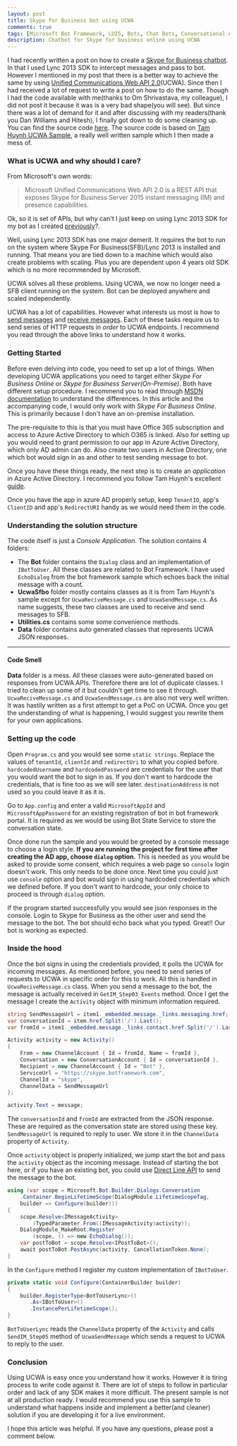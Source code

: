 ```yaml
---
layout: post
title: Skype for Business bot using UCWA
comments: true
tags: [Microsoft Bot Framework, LUIS, Bots, Chat Bots, Conversational Apps, Skype For Business, UCWA]
description: Chatbot for Skype for business online using UCWA
---
```


I had recently written a post on how to create a [Skype for Business chatbot](/2017/01/BusyBot-Sykpe-For-Business-Bot/). In that I used Lync 2013 SDK to intercept messages and pass to bot. However I mentioned in my post that there is a better way to achieve the same by using [Unified Communications Web API 2.0](https://msdn.microsoft.com/en-us/skype/ucwa/unifiedcommunicationswebapi2_0)(UCWA). Since then I had received a lot of request to write a post on how to do the same. Though I had the code available with me(thanks to Om Shrivastava, my colleague), I did not post it because it was is a very bad shape(you will see). But since there was a lot of demand for it and after discussing with my readers(thank you Dan Williams and Hitesh), I finally got down to do some cleaning up. You can find the source code [here](https://github.com/ankitbko/ucwa-bot). The source code is based on [Tam Huynh UCWA Sample](https://github.com/tamhinsf/ucwa-sfbo-console), a really well written sample which I then made a mess of.

### What is UCWA and why should I care?
From Microsoft's own words: 

> Microsoft Unified Communications Web API 2.0 is a REST API that exposes Skype for Business Server 2015 instant messaging (IM) and presence capabilities.

Ok, so it is set of APIs, but why can't I just keep on using Lync 2013 SDK for my bot as I created [previously](/2017/01/BusyBot-Sykpe-For-Business-Bot/)?.  

Well, using Lync 2013 SDK has one major demerit. It requires the bot to run on the system where Skype For Business(SFB)/Lync 2013 is installed and running. That means you are tied down to a machine which would also create problems with scaling. Plus you are dependent upon 4 years old SDK which is no more recommended by Microsoft.  

UCWA solves all these problems. Using UCWA, we now no longer need a SFB client running on the system. Bot can be deployed anywhere and scaled independently.


UCWA has a lot of capabilities. However what interests us most is how to [send messages](https://msdn.microsoft.com/en-us/skype/ucwa/sendanim) and [receive messages](https://msdn.microsoft.com/en-us/skype/ucwa/receiveanim). Each of these tasks require us to send series of HTTP requests in *order* to UCWA endpoints. I recommend you read through the above links to understand how it works.

### Getting Started
Before even delving into code, you need to set up a lot of things. When developing UCWA applications you need to target either *Skype For Business Online* or *Skype for Business Server(On-Premise)*. Both have different setup procedure. I recommend you to read through [MSDN documentation](https://msdn.microsoft.com/en-us/skype/ucwa/developingapplicationswithucwa) to understand the differences. In this article and the accompanying code, I would only work with *Skype For Business Online*. This is primarily because I don't have an on-premise installation.


The pre-requisite to this is that you must have Office 365 subscription and access to Azure Active Directory to which O365 is linked. Also for setting up you would need to grant permission to our app in Azure Active Directory, which only AD admin can do. Also create two users in Active Directory, one which bot would sign in as and other to test sending message to bot.  


Once you have these things ready, the next step is to create an *application* in Azure Active Directory. I recommend you follow Tam Huynh's excellent [guide](https://github.com/tamhinsf/ucwa-sfbo-console/blob/master/README.md).


Once you have the app in azure AD properly setup, keep `TenantID`, app's `ClientID` and app's `RedirectURI` handy as we would need them in the code.

### Understanding the solution structure

The code itself is just a *Console Application*. The solution contains 4 folders:

- The **Bot** folder contains the `Dialog` class and an implementation of `IBotToUser`. All these classes are related to Bot Framework. I have used `EchoDialog` from the bot framework sample which echoes back the initial message with a count.
- **UcwaSfbo** folder mostly contains classes as it is from Tam Huynh's sample except for `UcwaReciveMessage.cs` and `UcwaSendMessage.cs`. As name suggests, these two classes are used to receive and send messages to SFB. 
- **Utilities.cs** contains some some convenience methods.
- **Data** folder contains auto generated classes that represents UCWA JSON responses.

---

#### Code Smell

**Data** folder is a mess. All these classes were auto-generated based on responses from UCWA APIs. Therefore there are lot of duplicate classes. I tried to clean up some of it but couldn't get time to see it through. `UcwaReciveMessage.cs` and `UcwaSendMessage.cs` are also not very well written. It was hastily written as a first attempt to get a PoC on UCWA. Once you get the understanding of what is happening, I would suggest you rewrite them for your own applications.

### Setting up the code
Open `Program.cs` and you would see some `static strings`. Replace the values of `tenantId`, `clientId` and `redirectUri` to what you copied before. `hardcodedUsername` and `hardcodedPassword` are credentials for the user that you would want the bot to sign in as. If you don't want to hardcode the credentials, that is fine too as we will see later. `destinationAddress` is not used so you could leave it as it is.  

Go to `App.config` and enter a valid `MicrosoftAppId` and `MicrosoftAppPassword` for an existing registration of bot in bot framework portal. It is required as we would be using Bot State Service to store the conversation state.


Once done run the sample and you would be greeted by a console message to choose a login style. **If you are running the project for first time after creating the AD app, choose `dialog` option.** This is needed as you would be asked to provide some consent, which requires a web page so `console` login doesn't work. This only needs to be done once. Next time you could just use `console` option and bot would sign in using hardcoded credentials which we defined before. If you don't want to hardcode, your only choice to proceed is through `dialog` option.  

If the program started successfully you would see json responses in the console. Login to Skype for Business as the other user and send the message to the bot. The bot should echo back what you typed. Great!! Our bot is working as expected.

### Inside the hood

Once the bot signs in using the credentials provided, it polls the UCWA for incoming messages. As mentioned before, you need to send series of requests to UCWA in specific order for this to work. All this is handled in `UcwaReciveMessage.cs` class. When you send a message to the bot, the message is actually received in `GetIM_Step03_Events` method. Once I get the message I create the `Activity` object with minimum information required.


```csharp
string SendMessageUrl = item1._embedded.message._links.messaging.href;
var conversationId = item.href.Split('/').Last();
var fromId = item1._embedded.message._links.contact.href.Split('/').Last();

Activity activity = new Activity()
{
    From = new ChannelAccount { Id = fromId, Name = fromId },
    Conversation = new ConversationAccount { Id = conversationId },
    Recipient = new ChannelAccount { Id = "Bot" },
    ServiceUrl = "https://skype.botframework.com",
    ChannelId = "skype",
    ChannelData = SendMessageUrl
};

activity.Text = message;
```

The `conversationId` and `fromId` are extracted from the JSON response. These are required as the conversation state are stored using these key. `SendMessageUrl` is required to reply to user. We store it in the `ChannelData` property of `Activity`.


Once `activity` object is properly initialized, we jump start the bot and pass the `activity` object as the incoming message. Instead of starting the bot here, or if you have an existing bot, you could use [Direct Line API](https://docs.botframework.com/en-us/restapi/directline3/) to send the message to the bot.


```csharp
using (var scope = Microsoft.Bot.Builder.Dialogs.Conversation
    .Container.BeginLifetimeScope(DialogModule.LifetimeScopeTag, 
    builder => Configure(builder)))
{
    scope.Resolve<IMessageActivity>
        (TypedParameter.From((IMessageActivity)activity));
    DialogModule_MakeRoot.Register
        (scope, () => new EchoDialog());
    var postToBot = scope.Resolve<IPostToBot>();
    await postToBot.PostAsync(activity, CancellationToken.None);
}
```

In the `Configure` method I register my custom implementation of `IBotToUser`. 


```csharp
private static void Configure(ContainerBuilder builder)
{
    builder.RegisterType<BotToUserLync>()
       .As<IBotToUser>()
       .InstancePerLifetimeScope();
}
``` 

`BotToUserLync` reads the `ChannelData` property of the `Activity` and calls `SendIM_Step05` method of `UcwaSendMessage` which sends a request to UCWA to reply to the user.

### Conclusion

Using UCWA is easy once you understand how it works. However it is tiring process to write code against it. There are lot of steps to follow in particular order and lack of any SDK makes it more difficult. The present sample is not at all production ready. I would recommend you use this sample to understand what happens inside and implement a better(and cleaner) solution if you are developing it for a live environment.


I hope this article was helpful. If you have any questions, please post a comment below.
